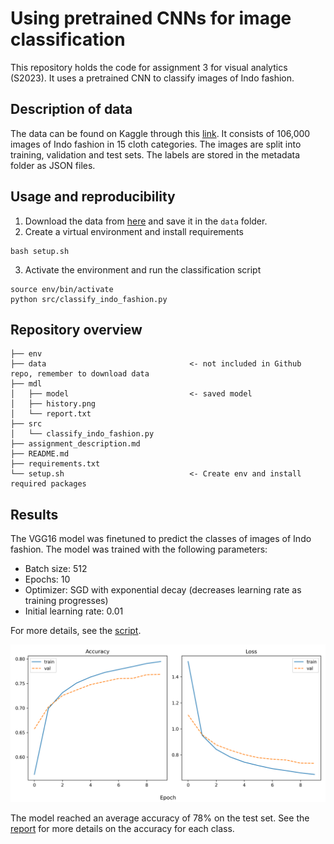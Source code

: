 # Using pretrained CNNs for image classification
This repository holds the code for assignment 3 for visual analytics (S2023). It uses a pretrained CNN to classify images of Indo fashion.


## Description of data
The data can be found on Kaggle through this [link](https://www.kaggle.com/datasets/validmodel/indo-fashion-dataset). It consists of 106,000 images of Indo fashion in 15 cloth categories. The images are split into training, validation and test sets. The labels are stored in the metadata folder as JSON files. 

## Usage and reproducibility
1. Download the data from [here](https://www.kaggle.com/datasets/validmodel/indo-fashion-dataset) and save it in the `data` folder.
2. Create a virtual environment and install requirements
```
bash setup.sh
```
3. Activate the environment and run the classification script
```
source env/bin/activate
python src/classify_indo_fashion.py
```

## Repository overview

```
├── env
├── data                                <- not included in Github repo, remember to download data  
├── mdl
│   ├── model                           <- saved model   
│   ├── history.png
│   └── report.txt
├── src      
│   └── classify_indo_fashion.py
├── assignment_description.md
├── README.md  
├── requirements.txt
└── setup.sh                            <- Create env and install required packages     
```

## Results
The VGG16 model was finetuned to predict the classes of images of Indo fashion. The model was trained with the following parameters:
* Batch size: 512
* Epochs: 10
* Optimizer: SGD with exponential decay (decreases learning rate as training progresses)
* Initial learning rate: 0.01

For more details, see the [script](src/classify_indo_fashion.py).

![history](mdl/history.png)


The model reached an average accuracy of 78% on the test set. 
See the [report](mdl_reports/report.txt) for more details on the accuracy for each class.

